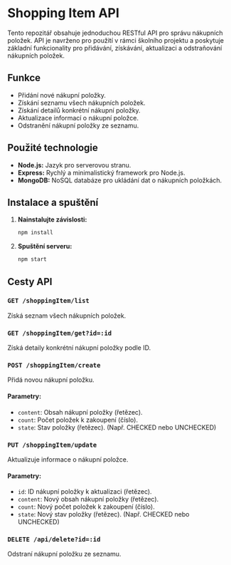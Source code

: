 # Shopping Item API

Tento repozitář obsahuje jednoduchou RESTful API pro správu nákupních položek. API je navrženo pro použití v rámci školního projektu a poskytuje základní funkcionality pro přidávání, získávání, aktualizaci a odstraňování nákupních položek.

## Funkce

- Přidání nové nákupní položky.
- Získání seznamu všech nákupních položek.
- Získání detailů konkrétní nákupní položky.
- Aktualizace informací o nákupní položce.
- Odstranění nákupní položky ze seznamu.

## Použité technologie

- **Node.js:** Jazyk pro serverovou stranu.
- **Express:** Rychlý a minimalistický framework pro Node.js.
- **MongoDB:** NoSQL databáze pro ukládání dat o nákupních položkách.

## Instalace a spuštění

1. **Nainstalujte závislosti:**
   ```bash
   npm install
2. **Spuštění serveru:**
   ```bash
   npm start

## Cesty API

### `GET /shoppingItem/list`

Získá seznam všech nákupních položek.

### `GET /shoppingItem/get?id=:id`

Získá detaily konkrétní nákupní položky podle ID.

### `POST /shoppingItem/create`

Přidá novou nákupní položku.

#### Parametry:

- `content`: Obsah nákupní položky (řetězec).
- `count`: Počet položek k zakoupení (číslo).
- `state`: Stav položky (řetězec). (Např. CHECKED nebo UNCHECKED)

### `PUT /shoppingItem/update`

Aktualizuje informace o nákupní položce.

#### Parametry:

- `id`: ID nákupní položky k aktualizaci (řetězec).
- `content`: Nový obsah nákupní položky (řetězec).
- `count`: Nový počet položek k zakoupení (číslo).
- `state`: Nový stav položky (řetězec). (Např. CHECKED nebo UNCHECKED)

### `DELETE /api/delete?id=:id`

Odstraní nákupní položku ze seznamu.

